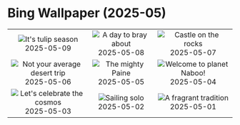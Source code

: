 # Bing Wallpaper (2025-05)

|  |  |  |
|:---:|:---:|:---:|
| ![](https://www.bing.com/th?id=OHR.Tulip25Fest_EN-CA8965169062_400x240.jpg "It's tulip season") 2025-05-09 | ![](https://www.bing.com/th?id=OHR.RhyoliteDonkeys_EN-CA1691842106_400x240.jpg "A day to bray about") 2025-05-08 | ![](https://www.bing.com/th?id=OHR.DunluceIreland_EN-CA9898003199_400x240.jpg "Castle on the rocks") 2025-05-07 |
| ![](https://www.bing.com/th?id=OHR.FlyoverNamibia_EN-CA6702004315_400x240.jpg "Not your average desert trip") 2025-05-06 | ![](https://www.bing.com/th?id=OHR.TorresChile_EN-CA6313308803_400x240.jpg "The mighty Paine") 2025-05-05 | ![](https://www.bing.com/th?id=OHR.SevilleNaboo_EN-CA6053548784_400x240.jpg "Welcome to planet Naboo!") 2025-05-04 |
| ![](https://www.bing.com/th?id=OHR.ArchesGalaxy_EN-CA8569224386_400x240.jpg "Let's celebrate the cosmos") 2025-05-03 | ![](https://www.bing.com/th?id=OHR.BrazilHeron_EN-CA7612661930_400x240.jpg "Sailing solo") 2025-05-02 | ![](https://www.bing.com/th?id=OHR.PinkPlumeria_EN-CA9604595582_400x240.jpg "A fragrant tradition") 2025-05-01 |
